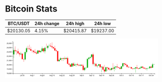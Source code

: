 # Bitcoin Stats

BTC/USDT|24h change|24h high|24h low|
|---|---|---|---|
|$20130.05|4.15%|$20415.87|$19237.00|

<img src="./chart.svg">
